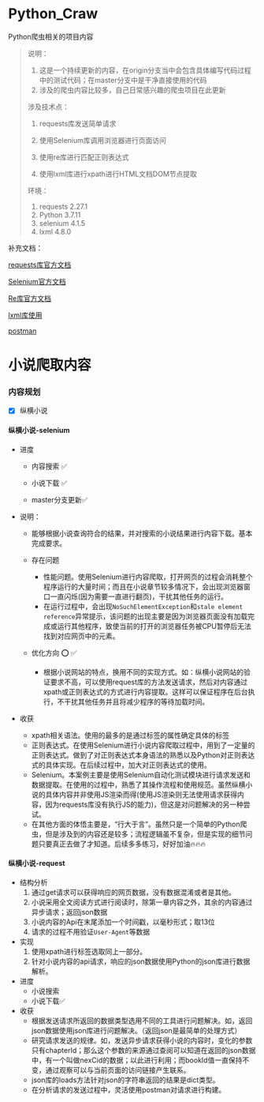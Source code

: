 # Python_Craw

Python爬虫相关的项目内容

> 说明：
>
> 1. 这是一个持续更新的内容，在origin分支当中会包含具体编写代码过程中的测试代码；在master分支中是干净直接使用的代码
> 2. 涉及的爬虫内容比较多，自己日常感兴趣的爬虫项目在此更新
>
> 涉及技术点：
>
> 1. requests库发送简单请求
>
>    [requests官网]: https://requests.readthedocs.io/en/latest/	"requests"
>
> 2. 使用Selenium库调用浏览器进行页面访问 
>
>    [Selenium官网]: https://www.selenium.dev/	"Selenium"
>
> 3. 使用re库进行匹配正则表达式
>
> 4. 使用lxml库进行xpath进行HTML文档DOM节点提取
>
>    [lxml官网]: https://lxml.de/
>
> 环境：
>
> 1. requests  2.27.1
> 2. Python   3.7.11
> 3. selenium   4.1.5
> 4. lxml    4.8.0

补充文档：

[requests库官方文档](https://requests.readthedocs.io/en/latest/)

[Selenium官方文档](https://www.selenium.dev/documentation/)

[Re库官方文档](https://docs.python.org/3.7/library/re.html#regular-expression-objects)

[lxml库使用](https://www.w3cschool.cn/lxml/_lxml-3gp23fjt.html)

[postman](https://www.postman.com/)

# 小说爬取内容

### 内容规划
- [x] 纵横小说

#### 纵横小说-selenium

- 进度

  - 内容搜索  :white_check_mark:

  - 小说下载  :white_check_mark:
  - master分支更新:white_check_mark:


- 说明：
  - 能够根据小说查询符合的结果，并对搜索的小说结果进行内容下载。基本完成要求。
  - 存在问题
    - 性能问题。使用Selenium进行内容爬取，打开网页的过程会消耗整个程序运行的大量时间；而且在小说章节较多情况下，会出现浏览器窗口一直闪烁(因为需要一直进行翻页)，干扰其他任务的运行。
    - 在运行过程中，会出现`NoSuchElementException`和`stale element reference`异常提示，该问题的出现主要是因为浏览器页面没有加载完成或运行其他程序，致使当前的打开的浏览器任务被CPU暂停后无法找到对应网页中的元素。

  - 优化方向  :o:   :white_check_mark:
    - 根据小说网站的特点，换用不同的实现方式。如：纵横小说网站的验证要求不高，可以使用request库的方法发送请求，然后对内容通过xpath或正则表达式的方式进行内容提取。这样可以保证程序在后台执行，不干扰其他任务并且将减少程序的等待加载时间。

- 收获
  - xpath相关语法。使用的最多的是通过标签的属性确定具体的标签
  - 正则表达式。在使用Selenium进行小说内容爬取过程中，用到了一定量的正则表达式。做到了对正则表达式本身语法的熟悉以及Python对正则表达式的具体实现。在后续过程中，加大对正则表达式的使用。
  - Selenium。本案例主要是使用Selenium自动化测试模块进行请求发送和数据提取。在使用的过程中，熟悉了其操作流程和使用规范。虽然纵横小说的具体内容并非使用JS渲染而得(使用JS渲染则无法使用请求获得内容，因为requests库没有执行JS的能力)，但这是对问题解决的另一种尝试。
  - 在其他方面的体悟主要是，“行大于言”。虽然只是一个简单的Python爬虫，但是涉及到的内容还是较多；流程逻辑虽不复杂，但是实现的细节问题只要真正去做了才知道。后续多多练习，好好加油:fire::fire::fire:

#### 纵横小说-request

- 结构分析
  1. 通过get请求可以获得响应的网页数据，没有数据混淆或者是其他。
  2. 小说采用全文阅读方式进行阅读时，除第一章内容之外，其余的内容通过异步请求；返回json数据
  3. 小说内容的Api在末尾添加一个时间戳，以毫秒形式；取13位
  4. 请求的过程不用验证`User-Agent`等数据
- 实现
  1. 使用xpath进行标签选取同上一部分。
  2. 针对小说内容的api请求，响应的json数据使用Python的json库进行数据解析。
- 进度
  - 小说搜索
  - 小说下载:white_check_mark:
- 收获
  - 根据发送请求所返回的数据类型选用不同的工具进行问题解决。如，返回json数据使用json库进行问题解决。（返回json是最简单的处理方式）
  - 研究请求发送的规律。如，发送异步请求获得小说的内容时，变化的参数只有chapterId；那么这个参数的来源通过查阅可以知道在返回的json数据中，有一个叫做nexCid的数据；以此进行利用；而bookId值一直保持不变，通过观察可以与当前页面的访问链接产生联系。
  - json库的loads方法针对json的字符串返回的结果是dict类型。
  - 在分析请求的发送过程中，灵活使用postman对请求进行构建。
  

